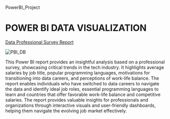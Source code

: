  PowerBI_Project
# POWER BI DATA VISUALIZATION

[Data Professional Survey Report](https://app.powerbi.com/view?r=eyJrIjoiYzYyMzg3OGQtNTU1NC00NmY3LWIxMGYtYjdkYTU3MjQ2ZmUwIiwidCI6IjAzNWRkZWY2LTI0MzMtNDhiNi04NTI2LTcwY2E4MTgxZjc2ZCIsImMiOjN9)

![PBI_DB](https://github.com/user-attachments/assets/87b9b57e-8e26-4e4d-a9e0-b5576cb70f8b)

 
This Power BI report provides an insightful analysis based on a professional survey, showcasing critical trends in the tech industry. It highlights average salaries by job title, popular programming languages, motivations for transitioning into data careers, and perceptions of work-life balance. The report enables individuals who have switched to data careers to navigate the data and identify ideal job roles, essential programming languages to learn and countries that offer favorable work-life balance and competitive salaries. The report provides valuable insights for professionals and organizations through interactive visuals and user-friendly dashboards, helping them navigate the evolving job market effectively.

